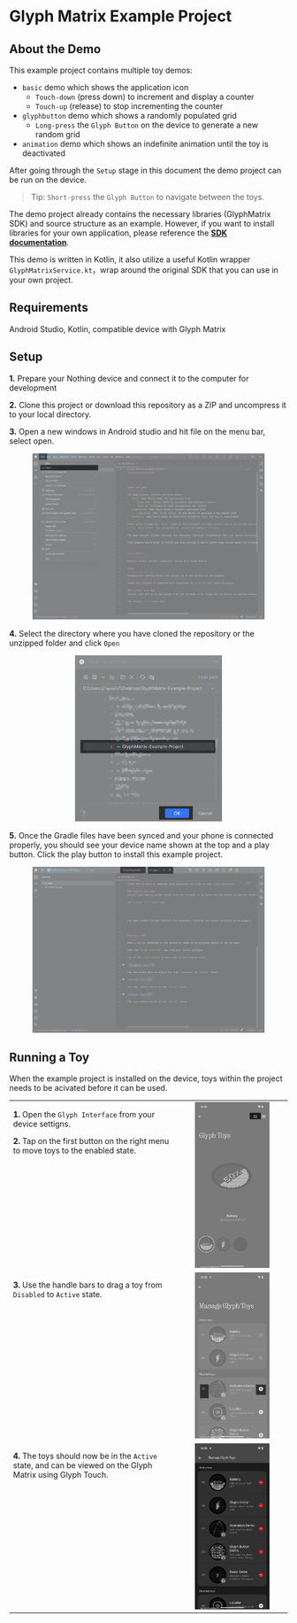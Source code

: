 Glyph Matrix Example Project
====================

About the Demo
--------------
This example project contains multiple toy demos:
- `basic` demo which shows the application icon
    - `Touch-down` (press down) to increment and display a counter
    - `Touch-up` (release) to stop incrementing the counter
- `glyphbutton` demo which shows a randomly populated grid
    - `Long-press` the `Glyph Button` on the device to generate a new random grid
- `animation` demo which shows an indefinite animation until the toy is deactivated

After going through the `Setup` stage in this document the demo project can be run on the device.
> Tip: `Short-press` the `Glyph Button` to navigate between the toys.

The demo project already contains the necessary libraries (GlyphMatrix SDK) and source structure as an example. However, if you want to install libraries for your own application, please reference the [**SDK documentation**](https://github.com/KenFeng04/GlyphMatrix-Example-Project).

This demo is written in Kotlin, it also utilize  a useful Kotlin wrapper `GlyphMatrixService.kt`，wrap around the original SDK that you can use in your own project.

Requirements
--------------
Android Studio, Kotlin, compatible device with Glyph Matrix

Setup
-----------------------
**1.** Prepare your Nothing device and connect it to the computer for development

**2.** Clone this project or download this repository as a ZIP and uncompress it to your local directory.

**3.** Open a new windows in Android studio and hit file on the menu bar, select open.

<p align="center">
<img src="images/open.png" alt="Open Project" style="max-height: 300px;">
</p>

**4.** Select the directory where you have cloned the repository or the unzipped folder and click `Open`

<p align="center">
<img src="images/select.png" alt="Select Project" style="max-height: 300px;">
</p>

**5.** Once the Gradle files have been synced and your phone is connected properly, you should see your device name shown at the top and a play button. Click the play button to install this example project.

<p align="center">
<img src="images/run.png" alt="Run Project" style="max-height: 300px;">
</p>

Running a Toy
------------
When the example project is installed on the device, toys within the project needs to be acivated before it can be used.

<table>
<tr>
<td width="60%" valign="top">

**1.** Open the `Glyph Interface` from your device settigns.

**2.** Tap on the first button on the right menu to move toys to the enabled state.

</td>
<td width="40%" align="center">
<img src="images/toy_carousoul.png" alt="Disabled Toys" style="max-height: 300px;">
</td>
</tr>

<tr>
<td width="60%" valign="top">

**3.** Use the handle bars to drag a toy from `Disabled` to `Active` state.

</td>
<td width="40%" align="center">
<img src="images/toy_disable.png" alt="Moving Toys" style="max-height: 300px;">
</td>
</tr>

<tr>
<td width="60%" valign="top">

**4.** The toys should now be in the `Active` state, and can be viewed on the Glyph Matrix using Glyph Touch.

</td>
<td width="40%" align="center">
<img src="images/toy_active.png" alt="Active Toys" style="max-height: 300px;">
</td>
</tr>
</table>

